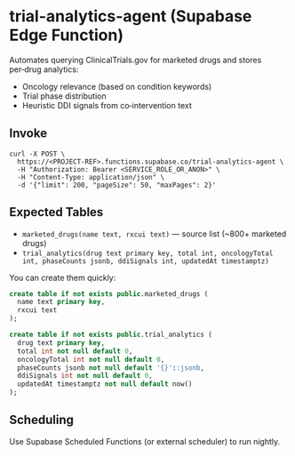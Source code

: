 # trial-analytics-agent (Supabase Edge Function)

Automates querying ClinicalTrials.gov for marketed drugs and stores per‑drug analytics:

- Oncology relevance (based on condition keywords)
- Trial phase distribution
- Heuristic DDI signals from co‑intervention text

## Invoke

```
curl -X POST \
  https://<PROJECT-REF>.functions.supabase.co/trial-analytics-agent \
  -H "Authorization: Bearer <SERVICE_ROLE_OR_ANON>" \
  -H "Content-Type: application/json" \
  -d '{"limit": 200, "pageSize": 50, "maxPages": 2}'
```

## Expected Tables

- `marketed_drugs(name text, rxcui text)` — source list (~800+ marketed drugs)
- `trial_analytics(drug text primary key, total int, oncologyTotal int, phaseCounts jsonb, ddiSignals int, updatedAt timestamptz)`

You can create them quickly:

```sql
create table if not exists public.marketed_drugs (
  name text primary key,
  rxcui text
);

create table if not exists public.trial_analytics (
  drug text primary key,
  total int not null default 0,
  oncologyTotal int not null default 0,
  phaseCounts jsonb not null default '{}'::jsonb,
  ddiSignals int not null default 0,
  updatedAt timestamptz not null default now()
);
```

## Scheduling

Use Supabase Scheduled Functions (or external scheduler) to run nightly.

